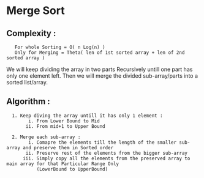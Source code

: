 # Merge Sort

## Complexity : 
       For whole Sorting = O( n Log(n) )
       Only for Merging = Theta( len of 1st sorted array + len of 2nd sorted array )

We will keep dividing the array in two parts Recursively untill one part has only one element left. Then we will merge the divided sub-array/parts into a sorted list/array.


## Algorithm :

      1. Keep diving the array untill it has only 1 element :
            i. From Lower Bound to Mid
           ii. From mid+1 to Upper Bound 
           
      2. Merge each sub-array :
            i. Comapre the elements till the length of the smaller sub-array and preserve them in Sorted order
           ii. Preserve rest of the elements from the bigger sub-array
          iii. Simply copy all the elements from the preserved array to main array for that Particular Range Only
               (LowerBound to UpperBound)
